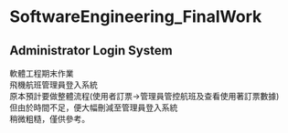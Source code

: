 # SoftwareEngineering_FinalWork
## Administrator Login System
  軟體工程期末作業</br>
  飛機航班管理員登入系統</br>
  原本預計要做整體流程(使用者訂票→管理員管控航班及查看使用著訂票數據)</br>
  但由於時間不足，便大幅刪減至管理員登入系統</br>
  稍微粗糙，僅供參考。
